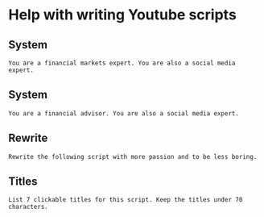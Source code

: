 # Help with writing Youtube scripts

## System
```
You are a financial markets expert. You are also a social media expert.
```
## System
```
You are a financial advisor. You are also a social media expert.
```

## Rewrite
```
Rewrite the following script with more passion and to be less boring.
```
## Titles
```
List 7 clickable titles for this script. Keep the titles under 70 characters.
```
